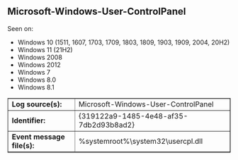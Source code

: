 ## Microsoft-Windows-User-ControlPanel

Seen on:
* Windows 10 (1511, 1607, 1703, 1709, 1803, 1809, 1903, 1909, 2004, 20H2)
* Windows 11 (21H2)
* Windows 2008
* Windows 2012
* Windows 7
* Windows 8.0
* Windows 8.1

<table border="1" class="docutils">
  <tbody>
    <tr>
      <td><b>Log source(s):</b></td>
      <td>Microsoft-Windows-User-ControlPanel</td>
    </tr>
    <tr>
      <td><b>Identifier:</b></td>
      <td>{319122a9-1485-4e48-af35-7db2d93b8ad2}</td>
    </tr>
    <tr>
      <td><b>Event message file(s):</b></td>
      <td>%systemroot%\system32\usercpl.dll</td>
    </tr>
  </tbody>
</table>

&nbsp;

